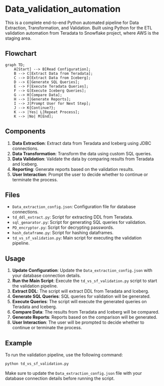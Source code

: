 # Data_validation_automation

This is a complete end-to-end Python automated pipeline for Data Extraction, Transformation, and Validation. Built using Python for the ETL validation automation from Teradata to Snowflake project, where AWS is the staging area.

## Flowchart

```mermaid
graph TD;
    A[Start] --> B[Read Configuration];
    B --> C[Extract Data from Teradata];
    C --> D[Extract Data from Iceberg];
    D --> E[Generate SQL Queries];
    E --> F[Execute Teradata Queries];
    F --> G[Execute Iceberg Queries];
    G --> H[Compare Data];
    H --> I[Generate Reports];
    I --> J[Prompt User for Next Step];
    J --> K{Continue?};
    K --> |Yes| L[Repeat Process];
    K --> |No| M[End];
```

## Components

1. **Data Extraction**: Extract data from Teradata and Iceberg using JDBC connections.
2. **Data Transformation**: Transform the data using custom SQL queries.
3. **Data Validation**: Validate the data by comparing results from Teradata and Iceberg.
4. **Reporting**: Generate reports based on the validation results.
5. **User Interaction**: Prompt the user to decide whether to continue or terminate the process.

## Files

- `Data_extraction_config.json`: Configuration file for database connections.
- `td_ddl_extract.py`: Script for extracting DDL from Teradata.
- `sql_genarator.py`: Script for generating SQL queries for validation.
- `PD_encryptor.py`: Script for decrypting passwords.
- `hash_dataframe.py`: Script for hashing dataframes.
- `td_vs_sf_validation.py`: Main script for executing the validation pipeline.

## Usage

1. **Update Configuration**: Update the `Data_extraction_config.json` with your database connection details.
2. **Run the Main Script**: Execute the `td_vs_sf_validation.py` script to start the validation pipeline.
3. **Extract DDL**: The script will extract DDL from Teradata and Iceberg.
4. **Generate SQL Queries**: SQL queries for validation will be generated.
5. **Execute Queries**: The script will execute the generated queries on Teradata and Iceberg.
6. **Compare Data**: The results from Teradata and Iceberg will be compared.
7. **Generate Reports**: Reports based on the comparison will be generated.
8. **User Interaction**: The user will be prompted to decide whether to continue or terminate the process.

## Example

To run the validation pipeline, use the following command:

```sh
python td_vs_sf_validation.py
```

Make sure to update the `Data_extraction_config.json` file with your database connection details before running the script.
